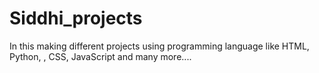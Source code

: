 # Siddhi_projects
In this making different projects using programming language like HTML, Python, , CSS, JavaScript and many more....
